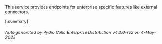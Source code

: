 






This service provides endpoints for enterprise specific features like external connectors.

[:summary]

###### Auto generated by Pydio Cells Enterprise Distribution v4.2.0-rc2 on 4-May-2023
